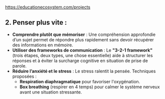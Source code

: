 https://educationecosystem.com/projects





## **2. Penser plus vite :**

- **Comprendre plutôt que mémoriser** : Une compréhension approfondie d’un sujet permet de répondre plus rapidement sans devoir récupérer des informations en mémoire.
- **Utiliser des frameworks de communication** : Le **"3-2-1 framework"** (trois étapes, deux types, une chose essentielle) aide à structurer les réponses et à éviter la surcharge cognitive en situation de prise de parole.
- **Réduire l’anxiété et le stress** : Le stress ralentit la pensée. Techniques proposées :
    - **Respiration diaphragmatique** pour favoriser l'oxygénation.
    - **Box breathing** (respirer en 4 temps) pour calmer le système nerveux avant une situation stressante.